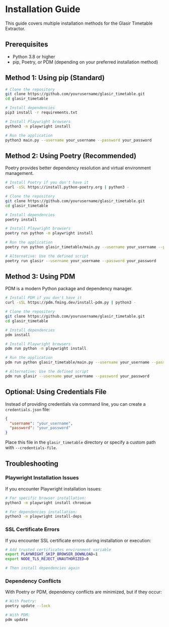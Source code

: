 # Installation Guide

This guide covers multiple installation methods for the Glasir Timetable Extractor.

## Prerequisites

- Python 3.8 or higher
- pip, Poetry, or PDM (depending on your preferred installation method)

## Method 1: Using pip (Standard)

```bash
# Clone the repository
git clone https://github.com/yourusername/glasir_timetable.git
cd glasir_timetable

# Install dependencies
pip3 install -r requirements.txt

# Install Playwright browsers
python3 -m playwright install

# Run the application
python3 main.py --username your_username --password your_password
```

## Method 2: Using Poetry (Recommended)

Poetry provides better dependency resolution and virtual environment management.

```bash
# Install Poetry if you don't have it
curl -sSL https://install.python-poetry.org | python3 -

# Clone the repository
git clone https://github.com/yourusername/glasir_timetable.git
cd glasir_timetable

# Install dependencies
poetry install

# Install Playwright browsers
poetry run python -m playwright install

# Run the application
poetry run python glasir_timetable/main.py --username your_username --password your_password

# Alternative: Use the defined script
poetry run glasir --username your_username --password your_password
```

## Method 3: Using PDM

PDM is a modern Python package and dependency manager.

```bash
# Install PDM if you don't have it
curl -sSL https://pdm.fming.dev/install-pdm.py | python3 -

# Clone the repository
git clone https://github.com/yourusername/glasir_timetable.git
cd glasir_timetable

# Install dependencies
pdm install

# Install Playwright browsers
pdm run python -m playwright install

# Run the application
pdm run python glasir_timetable/main.py --username your_username --password your_password

# Alternative: Use the defined script
pdm run glasir --username your_username --password your_password
```

## Optional: Using Credentials File

Instead of providing credentials via command line, you can create a `credentials.json` file:

```json
{
  "username": "your_username",
  "password": "your_password"
}
```

Place this file in the `glasir_timetable` directory or specify a custom path with `--credentials-file`.

## Troubleshooting

### Playwright Installation Issues

If you encounter Playwright installation issues:

```bash
# For specific browser installation:
python3 -m playwright install chromium

# For dependencies installation:
python3 -m playwright install-deps
```

### SSL Certificate Errors

If you encounter SSL certificate errors during installation or execution:

```bash
# Add trusted certificates environment variable
export PLAYWRIGHT_SKIP_BROWSER_DOWNLOAD=1
export NODE_TLS_REJECT_UNAUTHORIZED=0

# Then install dependencies again
```

### Dependency Conflicts

With Poetry or PDM, dependency conflicts are minimized, but if they occur:

```bash
# With Poetry:
poetry update --lock

# With PDM:
pdm update
``` 